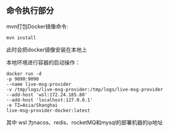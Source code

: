 ## 命令执行部分
mvn打包Docker镜像命令:
```shell
mvn install
```
此时会把docker镜像安装在本地上

本地环境进行容器的启动操作：
```shell
docker run -d
-p 9090:9090 
--name live-msg-provider
-v /tmp/logs/live-msg-provider:/tmp/logs/live-msg-provider
--add-host 'wsl:172.24.185.80'
--add-host 'localhost:127.0.0.1'
-e TZ=Asia/Shanghai
live-msg-provider-docker:latest
```
其中 wsl 为nacos、redis、rocketMQ和mysql的部署机器的ip地址
